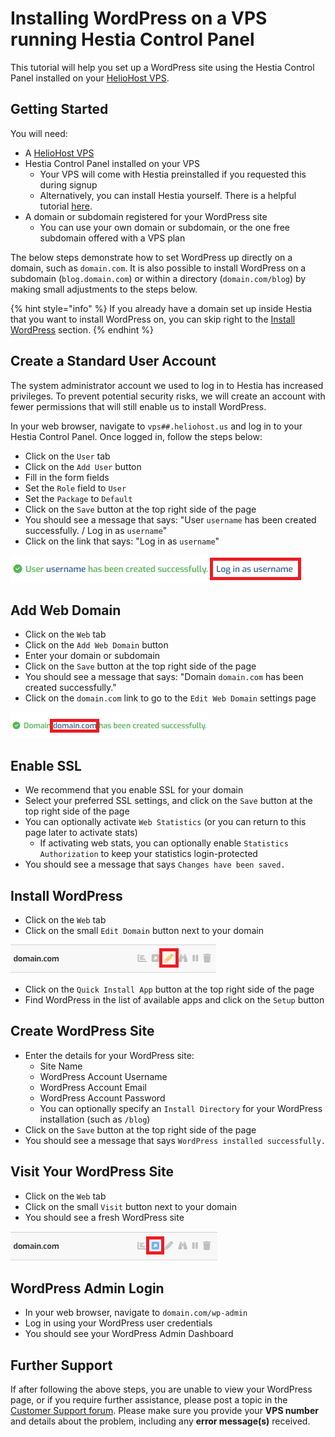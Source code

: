 # Installing WordPress on a VPS running Hestia Control Panel

This tutorial will help you set up a WordPress site using the Hestia Control Panel installed on your [HelioHost VPS](https://heliohost.org/vps/).

## Getting Started

You will need: 
* A [HelioHost VPS](https://heliohost.org/vps/)
* Hestia Control Panel installed on your VPS
  * Your VPS will come with Hestia preinstalled if you requested this during signup
  * Alternatively, you can install Hestia yourself. There is a helpful tutorial [here](https://hestiacp.com/docs/introduction/getting-started.html).
* A domain or subdomain registered for your WordPress site
  * You can use your own domain or subdomain, or the one free subdomain offered with a VPS plan

The below steps demonstrate how to set WordPress up directly on a domain, such as `domain.com`. It is also possible to install WordPress on a subdomain (`blog.domain.com`) or within a directory (`domain.com/blog`) by making small adjustments to the steps below.

{% hint style="info" %}
If you already have a domain set up inside Hestia that you want to install WordPress on, you can skip right to the [Install WordPress](#install-wordpress) section.
{% endhint %}

## Create a Standard User Account

The system administrator account we used to log in to Hestia has increased privileges. To prevent potential security risks, we will create an account with fewer permissions that will still enable us to install WordPress.

In your web browser, navigate to `vps##.heliohost.us` and log in to your Hestia Control Panel. Once logged in, follow the steps below: 
* Click on the `User` tab
* Click on the `Add User` button
* Fill in the form fields
* Set the `Role` field to `User`
* Set the `Package` to `Default`
* Click on the `Save` button at the top right side of the page
* You should see a message that says: "User `username` has been created successfully. / Log in as `username`"
* Click on the link that says: "Log in as `username`"

![](../../.gitbook/assets/vps-tutorial-wp-hestia-1-login-user.png)

## Add Web Domain

* Click on the `Web` tab
* Click on the `Add Web Domain` button
* Enter your domain or subdomain
* Click on the `Save` button at the top right side of the page
* You should see a message that says: "Domain `domain.com` has been created successfully."
* Click on the `domain.com` link to go to the `Edit Web Domain` settings page

![](../../.gitbook/assets/vps-tutorial-wp-hestia-2-domain-created.png)

## Enable SSL

* We recommend that you enable SSL for your domain
* Select your preferred SSL settings, and click on the `Save` button at the top right side of the page
* You can optionally activate `Web Statistics` (or you can return to this page later to activate stats)
  * If activating web stats, you can optionally enable `Statistics Authorization` to keep your statistics login-protected
* You should see a message that says `Changes have been saved.`

## Install WordPress

* Click on the `Web` tab
* Click on the small `Edit Domain` button next to your domain

![](../../.gitbook/assets/vps-tutorial-wp-hestia-3-edit-domain.png)

* Click on the `Quick Install App` button at the top right side of the page
* Find WordPress in the list of available apps and click on the `Setup` button

## Create WordPress Site

* Enter the details for your WordPress site:
  * Site Name
  * WordPress Account Username
  * WordPress Account Email
  * WordPress Account Password
  * You can optionally specify an `Install Directory` for your WordPress installation (such as `/blog`)
* Click on the `Save` button at the top right side of the page
* You should see a message that says `WordPress installed successfully.`

## Visit Your WordPress Site

* Click on the `Web` tab
* Click on the small `Visit` button next to your domain
* You should see a fresh WordPress site

![](../../.gitbook/assets/vps-tutorial-wp-hestia-4-visit.png)

## WordPress Admin Login

* In your web browser, navigate to `domain.com/wp-admin` 
* Log in using your WordPress user credentials
* You should see your WordPress Admin Dashboard

## Further Support

If after following the above steps, you are unable to view your WordPress page, or if you require further assistance, please post a topic in the [Customer Support forum](https://helionet.org/index/forum/45-customer-service/?do=add). Please make sure you provide your **VPS number** and details about the problem, including any **error message(s)** received.
